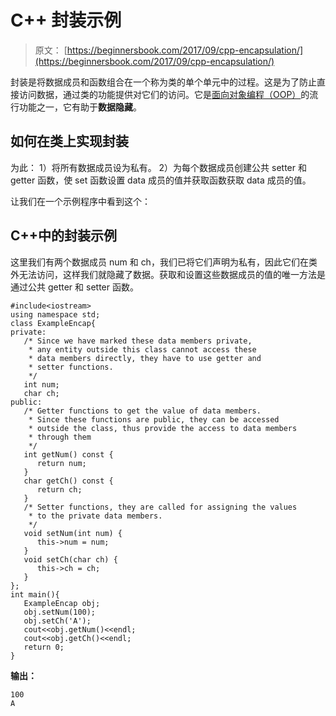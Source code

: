 # C++ 封装示例

> 原文： [https://beginnersbook.com/2017/09/cpp-encapsulation/](https://beginnersbook.com/2017/09/cpp-encapsulation/)

封装是将数据成员和函数组合在一个称为类的单个单元中的过程。这是为了防止直接访问数据，通过类的功能提供对它们的访问。它是[面向对象编程（OOP）](https://beginnersbook.com/2017/08/cpp-oops-concepts/)的流行功能之一，它有助于**数据隐藏**。

## 如何在类上实现封装

为此：
1）将所有数据成员设为私有。
2）为每个数据成员创建公共 setter 和 getter 函数，使 set 函数设置 data 成员的值并获取函数获取 data 成员的值。

让我们在一个示例程序中看到这个：

## C++中的封装示例

这里我们有两个数据成员 num 和 ch，我们已将它们声明为私有，因此它们在类外无法访问，这样我们就隐藏了数据。获取和设置这些数据成员的值的唯一方法是通过公共 getter 和 setter 函数。

```
#include<iostream>
using namespace std;
class ExampleEncap{
private:
   /* Since we have marked these data members private,
    * any entity outside this class cannot access these
    * data members directly, they have to use getter and
    * setter functions.
    */
   int num;
   char ch;
public:
   /* Getter functions to get the value of data members.
    * Since these functions are public, they can be accessed
    * outside the class, thus provide the access to data members
    * through them
    */
   int getNum() const {
      return num;
   }
   char getCh() const {
      return ch;
   }
   /* Setter functions, they are called for assigning the values
    * to the private data members.
    */
   void setNum(int num) {
      this->num = num;
   }
   void setCh(char ch) {
      this->ch = ch;
   }
};
int main(){
   ExampleEncap obj;
   obj.setNum(100);
   obj.setCh('A');
   cout<<obj.getNum()<<endl;
   cout<<obj.getCh()<<endl;
   return 0;
}
```

**输出：**

```
100
A
```